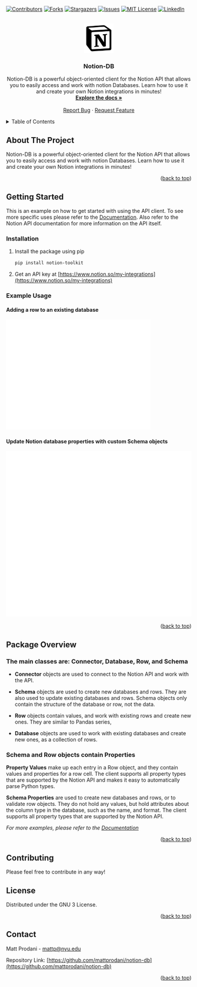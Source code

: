 <!-- Improved compatibility of back to top link: See: https://github.com/othneildrew/Best-README-Template/pull/73 -->
<a name="readme-top"></a>
<!--
*** Thanks for checking out the Best-README-Template. If you have a suggestion
*** that would make this better, please fork the repo and create a pull request
*** or simply open an issue with the tag "enhancement".
*** Don't forget to give the project a star!
*** Thanks again! Now go create something AMAZING! :D
-->

<!-- PROJECT SHIELDS -->
<!--
*** I'm using markdown "reference style" links for readability.
*** Reference links are enclosed in brackets [ ] instead of parentheses ( ).
*** See the bottom of this document for the declaration of the reference variables
*** for contributors-url, forks-url, etc. This is an optional, concise syntax you may use.
*** https://www.markdownguide.org/basic-syntax/#reference-style-links
-->
[![Contributors][contributors-shield]][contributors-url]
[![Forks][forks-shield]][forks-url]
[![Stargazers][stars-shield]][stars-url]
[![Issues][issues-shield]][issues-url]
[![MIT License][license-shield]][license-url]
[![LinkedIn][linkedin-shield]][linkedin-url]

<!-- PROJECT LOGO -->
<br />
<div align="center">
  <a href="https://github.com/mattprodani/notion-db">
    <img src="https://github.com/mattprodani/notion-db/raw/6e881060ffebffbb24fcb6f41262907f3f72219e/assets/notion_logo.png" alt="Logo" width="80" height="80">
  </a>

<h3 align="center">Notion-DB</h3>

  <p align="center">
    Notion-DB is a powerful object-oriented client for the Notion API that allows you to easily access and work with notion Databases. Learn how to use it and create your own Notion integrations in minutes!
    <br />
    <a href="https://notion-db.rtfd.io"><strong>Explore the docs »</strong></a>
    <br />
    <br />
    <!-- <a href="https://github.com/mattprodani/notion-db">View Demo</a> -->
    <!-- · -->
    <a href="https://github.com/mattprodani/notion-db/issues">Report Bug</a>
    ·
    <a href="https://github.com/mattprodani/notion-db/issues">Request Feature</a>
  </p>
</div>

<!-- TABLE OF CONTENTS -->
<details>
  <summary>Table of Contents</summary>
  <ol>
    <li>
      <a href="#about-the-project">About The Project</a>
    </li>
    <li>
      <a href="#getting-started">Getting Started</a>
    </li>
    <li><a href="#usage">Usage</a></li>
    <li><a href="#license">License</a></li>
    <li><a href="#contact">Contact</a></li>
  </ol>
</details>

<!-- ABOUT THE PROJECT -->
## About The Project

<!-- [![Product Name Screen Shot][product-screenshot]](https://example.com) -->
Notion-DB is a powerful object-oriented client for the Notion API that allows you to easily access and work with notion Databases. Learn how to use it and create your own Notion integrations in minutes!

<p align="right">(<a href="#readme-top">back to top</a>)</p>

<!-- GETTING STARTED -->
## Getting Started

This is an example on how to get started with using the API client. To see more specific uses
please refer to the [Documentation](https://notion-db.rtfd.io). Also refer to the Notion API documentation for more information on the API itself.

### Installation

1. Install the package using pip

   ```sh
   pip install notion-toolkit
   ```

2. Get an API key at [https://www.notion.so/my-integrations](https://www.notion.so/my-integrations)

### Example Usage

#### Adding a row to an existing database

<img src = "https://raw.githubusercontent.com/mattprodani/notion-db/master/assets/example_code.svg" height = 300>

#### Update Notion database properties with custom Schema objects

<img src = "https://raw.githubusercontent.com/mattprodani/notion-db/master/assets/custom_db.svg" height = 450>

<p align="right">(<a href="#readme-top">back to top</a>)</p>

## Package Overview

### The main classes are: **Connector, Database, Row, and Schema**

- **Connector** objects are used to connect to the Notion API and work with the API.

- **Schema** objects are used to create new databases and rows. They are also used to update existing databases and rows. Schema objects only contain the structure of the database or row, not the data.

- **Row**  objects contain values, and work with existing rows and create new ones. They are similar to Pandas series,

- **Database** objects are used to work with existing databases and create new ones, as a collection of rows.

### Schema and Row objects contain Properties

**Property Values** make up each entry in a Row object, and they contain values and properties for a row cell. The client supports all property types that are supported by the Notion API and makes it easy to automatically parse Python types.

**Schema Properties** are used to create new databases and rows, or to validate row objects. They do not hold any values, but hold attributes about the column type in the database, such as the name, and format. The client supports all property types that are supported by the Notion API.

_For more examples, please refer to the [Documentation](https://notion-db.rtfd.io)_

<p align="right">(<a href="#readme-top">back to top</a>)</p>

<!-- CONTRIBUTING -->
## Contributing

Please feel free to contribute in any way!

<!-- LICENSE -->
## License

Distributed under the GNU 3 License.

<p align="right">(<a href="#readme-top">back to top</a>)</p>

<!-- CONTACT -->
## Contact

Matt Prodani - mattp@nyu.edu

Repository Link: [https://github.com/mattprodani/notion-db](https://github.com/mattprodani/notion-db)

<p align="right">(<a href="#readme-top">back to top</a>)</p>

<!-- MARKDOWN LINKS & IMAGES -->
<!-- https://www.markdownguide.org/basic-syntax/#reference-style-links -->
[contributors-shield]: https://img.shields.io/github/contributors/mattprodani/notion-db.svg?style=for-the-badge
[contributors-url]: https://github.com/mattprodani/notion-db/graphs/contributors
[forks-shield]: https://img.shields.io/github/forks/mattprodani/notion-db.svg?style=for-the-badge
[forks-url]: https://github.com/mattprodani/notion-db/network/members
[stars-shield]: https://img.shields.io/github/stars/mattprodani/notion-db.svg?style=for-the-badge
[stars-url]: https://github.com/mattprodani/notion-db/stargazers
[issues-shield]: https://img.shields.io/github/issues/mattprodani/notion-db.svg?style=for-the-badge
[issues-url]: https://github.com/mattprodani/notion-db/issues
[license-shield]: https://img.shields.io/github/license/mattprodani/notion-db.svg?style=for-the-badge
[license-url]: https://github.com/mattprodani/notion-db/blob/master/src/LICENSE
[linkedin-shield]: https://img.shields.io/badge/-LinkedIn-black.svg?style=for-the-badge&logo=linkedin&colorB=555
[linkedin-url]: https://linkedin.com/in/mattprodani
